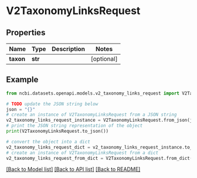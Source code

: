 # V2TaxonomyLinksRequest


## Properties

Name | Type | Description | Notes
------------ | ------------- | ------------- | -------------
**taxon** | **str** |  | [optional] 

## Example

```python
from ncbi.datasets.openapi.models.v2_taxonomy_links_request import V2TaxonomyLinksRequest

# TODO update the JSON string below
json = "{}"
# create an instance of V2TaxonomyLinksRequest from a JSON string
v2_taxonomy_links_request_instance = V2TaxonomyLinksRequest.from_json(json)
# print the JSON string representation of the object
print(V2TaxonomyLinksRequest.to_json())

# convert the object into a dict
v2_taxonomy_links_request_dict = v2_taxonomy_links_request_instance.to_dict()
# create an instance of V2TaxonomyLinksRequest from a dict
v2_taxonomy_links_request_from_dict = V2TaxonomyLinksRequest.from_dict(v2_taxonomy_links_request_dict)
```
[[Back to Model list]](../README.md#documentation-for-models) [[Back to API list]](../README.md#documentation-for-api-endpoints) [[Back to README]](../README.md)


